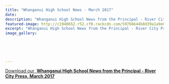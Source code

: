 ```yaml
---
title: "Whanganui High School News - March 2017"
date: 
description: "Whanganui High School News from the Principal - River City Press, March 2017"
featured-image: http://c1940652.r52.cf0.rackcdn.com/59766644b8d39a1a9e000ab9/Facebook-Profile---180x180---TESTwhite-bg.jpg
excerpt: "Whanganui High School News from the Principal - River City Press, March 2017"
image_gallery:
    
    
    
    
    
---
```


<p><a href="http://c1940652.r52.cf0.rackcdn.com/58dc677ab8d39a417f0002d2/RCP---March-2017.pdf">Download our &nbsp;<strong>Whanganui High School News from the Principal - River City Press, March 2017</strong></a></p>

